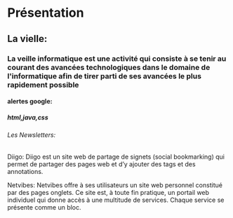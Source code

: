 <h1>Présentation</h1>
<h2>La vielle:</h2>
<h3>La veille informatique est une activité qui consiste à se tenir au courant des avancées technologiques dans le domaine de l'informatique afin de tirer parti de ses avancées le plus rapidement possible</h3>


<h4>alertes google:</h4>
<h5>html,java,css</h5>


<h6>Les Newsletters:</h6>


<h7>Diigo:</h7>
<h8>Diigo est un site web de partage de signets (social bookmarking) qui permet de partager des pages web et d’y ajouter des tags et des annotations.</h8>


<h9>Netvibes:</h9>
<h10>Netvibes offre à ses utilisateurs un site web personnel constitué par des pages onglets. Ce site est, à toute fin pratique, un portail web individuel qui donne accès à une multitude de services. Chaque service se présente comme un bloc.</h10>
